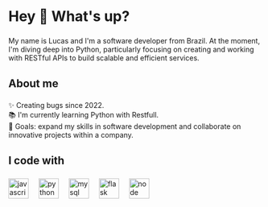<h1 align="left">Hey 👋 What's up?</h1>

###

<p align="left">My name is Lucas and I'm a software developer from Brazil. At the moment, I'm diving deep into Python, particularly focusing on creating and working with RESTful APIs to build scalable and efficient services.</p>

###

<h2 align="left">About me</h2>

###

<p align="left">✨ Creating bugs since 2022.<br>📚 I'm currently learning Python with Restfull.<br>🎯 Goals: expand my skills in software development and collaborate on innovative projects within a company.</p>

###

<h2 align="left">I code with</h2>

###

<div align="left">
  <img src="https://cdn.jsdelivr.net/gh/devicons/devicon/icons/javascript/javascript-original.svg" height="40" alt="javascript logo"  />
  <img width="12" />
  <img src="https://cdn.jsdelivr.net/gh/devicons/devicon/icons/python/python-original.svg" height="40" alt="python logo"  />
  <img width="12" />
  <img src="https://cdn.jsdelivr.net/gh/devicons/devicon/icons/mysql/mysql-original.svg" height="40" alt="mysql logo"  />
  <img width="12" />
  <img src="https://cdn.jsdelivr.net/gh/devicons/devicon/icons/flask/flask-original-wordmark.svg" height="40" alt="flask logo"  />
  <img width="12" />
  <img src="https://cdn.jsdelivr.net/gh/devicons/devicon/icons/node/node-original-wordmark.svg" height="40" alt="node logo"  />
</div>

###

